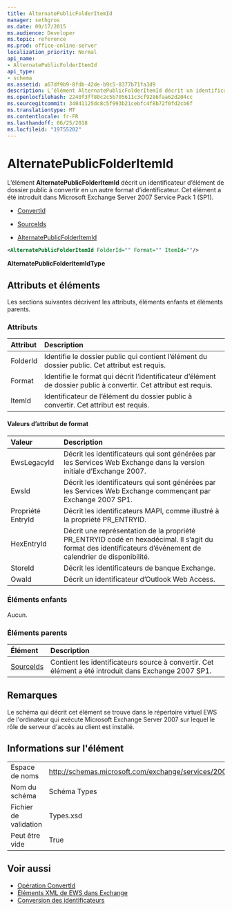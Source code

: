 ```yaml
---
title: AlternatePublicFolderItemId
manager: sethgros
ms.date: 09/17/2015
ms.audience: Developer
ms.topic: reference
ms.prod: office-online-server
localization_priority: Normal
api_name:
- AlternatePublicFolderItemId
api_type:
- schema
ms.assetid: a67df9b9-8fdb-42de-b9c5-8377b71fa3d9
description: L’élément AlternatePublicFolderItemId décrit un identificateur d’élément de dossier public à convertir en un autre format d’identificateur. Cet élément a été introduit dans Microsoft Exchange Server 2007 Service Pack 1 (SP1).
ms.openlocfilehash: 2240f3ff80c2c5b705611c3cf9286faa62d204cc
ms.sourcegitcommit: 34041125dc8c5f993b21cebfc4f8b72f0fd2cb6f
ms.translationtype: MT
ms.contentlocale: fr-FR
ms.lasthandoff: 06/25/2018
ms.locfileid: "19755202"
---
```

# <a name="alternatepublicfolderitemid"></a>AlternatePublicFolderItemId

L’élément **AlternatePublicFolderItemId** décrit un identificateur d’élément de dossier public à convertir en un autre format d’identificateur. Cet élément a été introduit dans Microsoft Exchange Server 2007 Service Pack 1 (SP1). 
  
- [ConvertId](convertid.md)
  
- [SourceIds](sourceids.md)
  
- [AlternatePublicFolderItemId](alternatepublicfolderitemid.md)
  
```xml
<AlternatePublicFolderItemId FolderId="" Format="" ItemId=""/>
```

 **AlternatePublicFolderItemIdType**
## <a name="attributes-and-elements"></a>Attributs et éléments

Les sections suivantes décrivent les attributs, éléments enfants et éléments parents.
  
### <a name="attributes"></a>Attributs

|**Attribut**|**Description**|
|:-----|:-----|
|FolderId  <br/> |Identifie le dossier public qui contient l’élément du dossier public. Cet attribut est requis.  <br/> |
|Format  <br/> |Identifie le format qui décrit l’identificateur d’élément de dossier public à convertir. Cet attribut est requis.  <br/> |
|ItemId  <br/> |Identificateur de l’élément du dossier public à convertir. Cet attribut est requis.  <br/> |
   
#### <a name="format-attribute-values"></a>Valeurs d’attribut de format

|**Valeur**|**Description**|
|:-----|:-----|
|EwsLegacyId  <br/> |Décrit les identificateurs qui sont générées par les Services Web Exchange dans la version initiale d’Exchange 2007.  <br/> |
|EwsId  <br/> |Décrit les identificateurs qui sont générées par les Services Web Exchange commençant par Exchange 2007 SP1.  <br/> |
|Propriété EntryId  <br/> |Décrit les identificateurs MAPI, comme illustré à la propriété PR_ENTRYID.  <br/> |
|HexEntryId  <br/> |Décrit une représentation de la propriété PR_ENTRYID codé en hexadécimal. Il s’agit du format des identificateurs d’événement de calendrier de disponibilité.  <br/> |
|StoreId  <br/> |Décrit les identificateurs de banque Exchange.  <br/> |
|OwaId  <br/> |Décrit un identificateur d’Outlook Web Access.  <br/> |
   
### <a name="child-elements"></a>Éléments enfants

Aucun.
  
### <a name="parent-elements"></a>Éléments parents

|**Élément**|**Description**|
|:-----|:-----|
|[SourceIds](sourceids.md) <br/> |Contient les identificateurs source à convertir. Cet élément a été introduit dans Exchange 2007 SP1.  <br/> |
   
## <a name="remarks"></a>Remarques

Le schéma qui décrit cet élément se trouve dans le répertoire virtuel EWS de l'ordinateur qui exécute Microsoft Exchange Server 2007 sur lequel le rôle de serveur d'accès au client est installé.
  
## <a name="element-information"></a>Informations sur l'élément

|||
|:-----|:-----|
|Espace de noms  <br/> |http://schemas.microsoft.com/exchange/services/2006/types  <br/> |
|Nom du schéma  <br/> |Schéma Types  <br/> |
|Fichier de validation  <br/> |Types.xsd  <br/> |
|Peut être vide  <br/> |True  <br/> |
   
## <a name="see-also"></a>Voir aussi

- [Opération ConvertId](convertid-operation.md)
- [Éléments XML de EWS dans Exchange](ews-xml-elements-in-exchange.md)
- [Conversion des identificateurs](http://msdn.microsoft.com/library/a5391746-b6ef-4f48-8fc8-8255258651aa%28Office.15%29.aspx)

